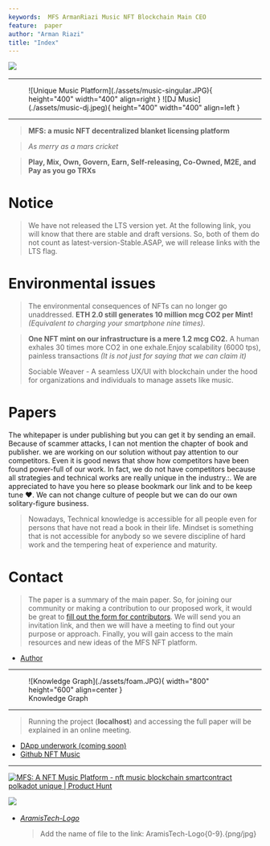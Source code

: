 ```yaml
---
keywords:  MFS ArmanRiazi Music NFT Blockchain Main CEO
feature:  paper
author: "Arman Riazi"
title: "Index"
---
```



<a href="https://app.fossa.com/projects/git%2Bgithub.com%2Farmanriazi%2Fmfs?ref=badge_shield" alt="FOSSA Status"><img src="https://app.fossa.com/api/projects/git%2Bgithub.com%2Farmanriazi%2Fmfs.svg?type=shield"/></a>

<!--
[![DOI](https://zenodo.org/badge/DOI/10.5281/zenodo.8023208.svg)](https://doi.org/10.5281/zenodo.8023208)
-->
---

<figure markdown>
![Unique Music Platform](./assets/music-singular.JPG){ height="400" width="400" align=right }
![DJ Music](./assets/music-dj.jpeg){ height="400" width="400" align=left }
</figure>

---

> **MFS: a music NFT decentralized blanket licensing platform**

> *As merry as a mars cricket*

> **Play, Mix, Own, Govern, Earn, Self-releasing, Co-Owned, M2E, and Pay as you go TRXs**

# Notice

> We have not released the LTS version yet. At the following link, you will know that there are stable and draft versions. So, both of them do not count as latest-version-Stable.ASAP, we will release links with the LTS flag.

# Environmental issues
> The environmental consequences of NFTs can no longer go unaddressed. **ETH 2.0 still generates 10 million mcg CO2 per Mint!** *(Equivalent to charging your smartphone nine times).*

> **One NFT mint on our infrastructure is a mere 1.2 mcg CO2.** A human exhales 30 times more CO2 in one exhale.Enjoy scalability (6000 tps), painless transactions *(It is not just for saying that we can claim it)*
>
> Sociable Weaver - A seamless UX/UI with blockchain under the hood for organizations and individuals to manage assets like music.

# Papers

The whitepaper is under publishing but you can get it by sending an email. Because of scammer attacks, I can not mention the chapter of book and publisher. we are working on our solution without pay attention to our competitors. Even it is good news that show how competitors have been found power-full of our work. In fact, we do not have competitors because all strategies and technical works are really unique in the industry.:. We are appreciated to have you here so please bookmark our link and to be keep tune ❤️. We can not change culture of people but we can do our own solitary-figure business. 

> Nowadays, Technical knowledge is accessible for all people even for persons that have not read a book in their life. Mindset is something that is not accessible for anybody so we severe discipline of hard work and the tempering heat of experience and maturity.

<!--
## Whitepaper-stable-version v0.1.0-june-2023


- [x] [Public/Limited Whitepaper(Pdf)](https://drive.google.com/file/d/1MzfAVVbeF8C-G73cEpEcAVGu4dwY9yny/view?usp=sharing)

- [ ] [Request via zenodo link/Whitepaper(Pdf)](https://drive.google.com/file/d/119Tnl4XAr_1_1m-W2h71GlYAJvqOKXQAA/view?usp=sharing)


## Financial-paper-draft-version v0.1.0-june-2023

- [x] [Public/DFinancialpaper(Pdf)](https://drive.google.com/file/d/1hm12ETub0MTbTFtJJBB5_gSAp_pMmlSO/view?usp=sharing)

## Technical-paper-stable-version v0.1.0-june-2023

- [ ] Technical paper is also available only for persons that sending request via [zenodo](https://zenodo.org/record/8023208)

## Full-paper-stable-version v0.1.0-june-2023

- [ ] Full paper is also available only for persons that sending request via [zenodo](https://zenodo.org/record/8023208)

> Backup method: Papers are available only for persons that sent a email to: `armanriyazi.github.io@gmail.com` with title: `Request Technical or full Paper-armanriyazi.github.io`

> Presented with respects

-->

# Contact

> The paper is a summary of the main paper. So, for joining our community or making a contribution to our proposed work, it would be great to [fill out the form for contributors](forms/Form_partnership.md). We will send you an invitation link, and then we will have a meeting to find out your purpose or approach. Finally, you will gain access to the main resources and new ideas of the MFS NFT platform.

- [Author](https://armanriazi.github.io/services)

---

<figure markdown>
![Knowledge Graph](./assets/foam.JPG){ width="800" height="600" align=center }
<figcaption>Knowledge Graph</figcaption>
</figure>

---

> Running the project (**localhost**) and accessing the full paper will be explained in an online meeting.

- [DApp underwork (coming soon)](https://mfs.app)
- [Github NFT Music](https://github.com/armanriazi/nft-music-reference)

<!--
[mfs-music.netlify.app(coming soon)](https://mfs-music.netlify.app)

[mfs-music.vercel.app(coming soon)](https://mfs-music.vercel.app)

[nft-music.vercel/netlify.app(coming soon)](https://nft-music.x.app)
-->

---

<a href="https://www.producthunt.com/posts/mfs-a-nft-music-platform?utm_source=badge-featured&utm_medium=badge&utm_souce=badge-mfs&#0045;a&#0045;nft&#0045;music&#0045;platform" target="_blank"><img src="https://api.producthunt.com/widgets/embed-image/v1/featured.svg?post_id=398779&theme=light" alt="MFS&#0058;&#0032;A&#0032;NFT&#0032;Music&#0032;Platform - nft&#0032;music&#0032;blockchain&#0032;smartcontract&#0032;polkadot&#0032;unique | Product Hunt" style="width: 250px; height: 54px;" width="250" height="54" /></a>


<a href="https://app.fossa.com/projects/git%2Bgithub.com%2Farmanriazi%2Fmfs?ref=badge_large" alt="FOSSA Status"><img src="https://app.fossa.com/api/projects/git%2Bgithub.com%2Farmanriazi%2Fmfs.svg?type=large"/></a>

<!--
- *[Aramistech-MFS(zendo community)](https://zenodo.org/communities/aramistech-mfs)*


- *[InterRegEurope](https://www.interregeurope.eu/project-ideas/nft-music-platform)*

- *[Metaverse Space. A.R](https://oncyber.io/spaces/KDVwdvMNh569X8RzLwoV)*
-->

- *[AramisTech-Logo](./assets/logo/)*
  > Add the name of file to the link: 
  > AramisTech-Logo{0-9}.{png/jpg}